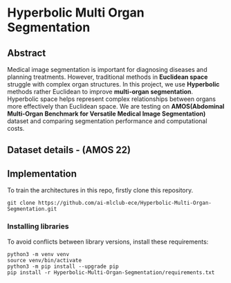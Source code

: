 # Hyperbolic Multi Organ Segmentation

## Abstract

Medical image segmentation is important for diagnosing diseases and planning treatments. However, traditional methods in **Euclidean space** struggle with complex organ structures. In this project, we use **Hyperbolic** methods rather Euclidean to improve **multi-organ segmentation**. Hyperbolic space helps represent complex relationships between organs more effectively than Euclidean space. We are testing on **AMOS(Abdominal Multi-Organ Benchmark for Versatile Medical Image Segmentation)** dataset and comparing segmentation performance and computational costs.


## Dataset details - (AMOS 22)


## Implementation

To train the architectures in this repo, firstly clone this repository.

```
git clone https://github.com/ai-mlclub-ece/Hyperbolic-Multi-Organ-Segmentation.git
```

### Installing libraries

To avoid conflicts between library versions, install these requirements:
```
python3 -m venv venv
source venv/bin/activate
python3 -m pip install --upgrade pip
pip install -r Hyperbolic-Multi-Organ-Segmentation/requirements.txt
```

### 
